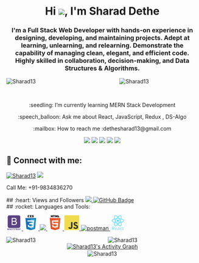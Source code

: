 
<!--
**Sharad13/Sharad13** is a ✨ _special_ ✨ repository because its `README.md` (this file) appears on your GitHub profile.

Here are some ideas to get you started:

- 🔭 I’m currently working on ...
- 🌱 I’m currently learning ...
- 👯 I’m looking to collaborate on ...
- 🤔 I’m looking for help with ...
- 💬 Ask me about ...
- 📫 How to reach me: ...
- 😄 Pronouns: ...
- ⚡ Fun fact: ...
-->

<h1 align="center">Hi <img src="https://raw.githubusercontent.com/MartinHeinz/MartinHeinz/master/wave.gif" width="30px">, I'm Sharad Dethe</h1>
<h3 align="center">I'm a Full Stack Web Developer with hands-on experience in designing, developing, and maintaining projects. Adept at learning, unlearning, and relearning. Demonstrate the capability of managing clean, elegant, and efficient code. Highly skilled in collaboration, decision-making, and Data Structures & Algorithms.</h3>

<div>
 <p>
    <img  src="https://encrypted-tbn0.gstatic.com/images?q=tbn:ANd9GcSGmn3lsPXfWNemBmNAhtlrccVbVoqlBtySfA&usqp=CAU" alt="Sharad13" width="44%" />
    <img align="right" src="https://www.thehindu.com/education/6o6kn/article32659830.ece/ALTERNATES/LANDSCAPE_615/21EPBSCODING" alt="Sharad13" width="41%" />
  </p>
 </div> 
  <br/>
<div align="center">
   <p> :seedling: I’m currently learning MERN Stack Development</p>
   <p> :speech_balloon: Ask me about React, JavaScript, Redux , DS-Algo</p>
   <p> :mailbox: How to reach me :dethesharad13@gmail.com</p>
</div>
<p align= "center">
<img src="https://img.shields.io/badge/JS-Javascript-red"/>
<img src="https://img.shields.io/badge/React-React-blue"/>
<img src="https://img.shields.io/badge/Node-node-green"/>
<img src="https://img.shields.io/badge/express-Express-blueviolet"/>
<img src="https://img.shields.io/badge/Mongodb-mongodb-brightgreen"/>
</p>

## :link: Connect with me:
<span align="left">
  <a href="https://www.linkedin.com/in/sharad-dethe-4b3746215/" target="blank"><img src="https://img.shields.io/badge/LinkedIn-0077B5?style=for-the-badge&logo=linkedin&logoColor=white" alt="Sharad13"/></a>
      <a href="mailto:dethesharad13@gmail.com">
        <img src="https://img.shields.io/badge/Gmail-D14836?style=for-the-badge&logo=gmail&logoColor=white" />
      </a>
    <p>Call Me: +91-9834836270</p>
</span>
## :heart: Views and Followers
<a href="https://github.com/Sharad13/github-profile-views-counter">
    <img src="https://komarev.com/ghpvc/?username=Sharad13">
</a>
<a href="https://github.com/Sharad13?tab=followers"><img src="https://img.shields.io/github/followers/Sharad13?label=Followers&style=social" alt="GitHub Badge"></a>
<br/>
 ## :rocket: Languages and Tools:
<p > <a href="https://getbootstrap.com" target="_blank"> <img src="https://raw.githubusercontent.com/devicons/devicon/master/icons/bootstrap/bootstrap-plain-wordmark.svg" alt="bootstrap" width="40" height="40"/> </a> <a href="https://www.w3schools.com/css/" target="_blank"> <img src="https://raw.githubusercontent.com/devicons/devicon/master/icons/css3/css3-original-wordmark.svg" alt="css3" width="40" height="40"/> </a> <a href="https://redux.js.org" target="_blank"> <img src="https://img.icons8.com/color/48/000000/redux.png"/> </a>  <a href="https://www.w3.org/html/" target="_blank"> <img src="https://raw.githubusercontent.com/devicons/devicon/master/icons/html5/html5-original-wordmark.svg" alt="html5" width="40" height="40"/> </a> <a href="https://developer.mozilla.org/en-US/docs/Web/JavaScript" target="_blank"> <img src="https://raw.githubusercontent.com/devicons/devicon/master/icons/javascript/javascript-original.svg" alt="javascript" width="40" height="40"/> </a> <a href="https://postman.com" target="_blank"> <img src="https://www.vectorlogo.zone/logos/getpostman/getpostman-icon.svg" alt="postman" width="40" height="40"/> </a> <a href="https://reactjs.org/" target="_blank"> <img src="https://raw.githubusercontent.com/devicons/devicon/master/icons/react/react-original-wordmark.svg" alt="react" width="40" height="40"/> </a> </p>
<div align="left">
  <p>
    <img align="left" src="https://github-readme-stats.vercel.app/api?username=Sharad13&theme=synthwave" alt="Sharad13" width="47%" />
    <img align="right" src="https://github-readme-streak-stats.herokuapp.com/?user=Sharad13&theme=synthwave" alt="Sharad13" width="47%" />
  </p>
</div>
<div align="center">
<a href="https://github.com/Sharad13/github-readme-activity-graph"><img alt="Sharad13's Activity Graph" src="https://activity-graph.herokuapp.com/graph?username=Sharad13&bg_color=1F222E&color=F8D866&line=F85D7F&point=FFFFFF&hide_border=true" /></a>
</div>
<div align="center">
   <img align="center"src="https://github-readme-stats.vercel.app/api/top-langs?username=Sharad13&theme=synthwave" alt="Sharad13" />
</div>
